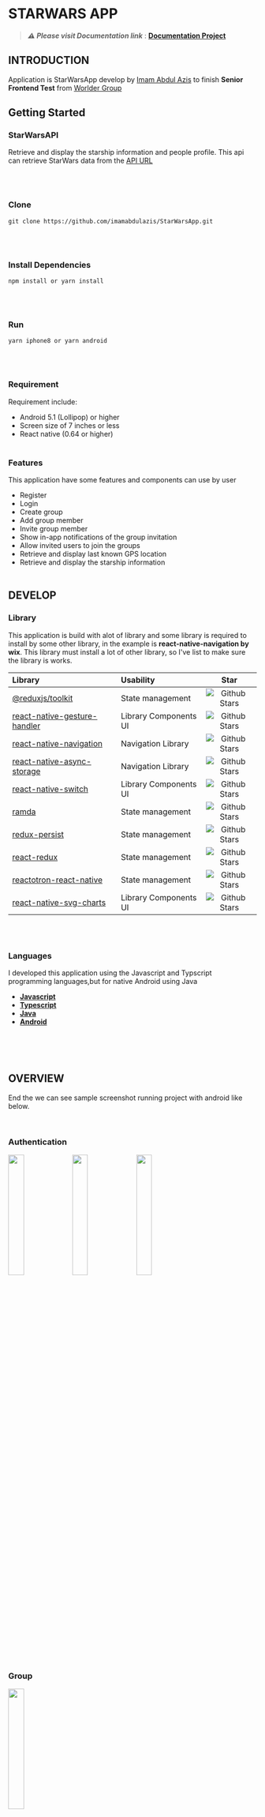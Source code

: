 <h1>STARWARS APP</h1>

> **_⚠️ Please visit Documentation link_** : **[Documentation Project](https://imamabdulazis.github.io/StarWarsAppDocs/#/)**

## **INTRODUCTION**

Application is StarWarsApp develop by [Imam Abdul Azis](https://github.com/imamabdulazis) to finish **Senior Frontend Test** from [Worlder Group](https://worldergroup.com)

## **Getting Started**

### **StarWarsAPI**

Retrieve and display the starship information and people profile. This api can retrieve StarWars data from the [API URL](https://swapi.dev)

</br>
</br>

### **Clone**

```shell
git clone https://github.com/imamabdulazis/StarWarsApp.git
```

</br>
</br>

### **Install Dependencies**

```shell
npm install or yarn install
```

</br>
</br>

### **Run**

```shell
yarn iphone8 or yarn android
```

</br>
</br>

### **Requirement**

Requirement include:

- Android 5.1 (Lollipop) or higher
- Screen size of 7 inches or less
- React native (0.64 or higher)
  </br>
  </br>

### **Features**

This application have some features and components can use by user

- Register
- Login
- Create group
- Add group member
- Invite group member
- Show in-app notifications of the group invitation
- Allow invited users to join the groups
- Retrieve and display last known GPS location
- Retrieve and display the starship information
  </br>
  </br>

## **DEVELOP**

### **Library**

This application is build with alot of library and some library is required to install by
some other library, in the example is **react-native-navigation by wix**. This library must install a lot of other library,
so I've list to make sure the library is works.

| Library                                                                                                      | Usability                         |                                                                             Star                                                                              |
| :----------------------------------------------------------------------------------------------------------- | :-------------------------------- | :-----------------------------------------------------------------------------------------------------------------------------------------------------------: |
| [@reduxjs/toolkit](https://github.com/reduxjs/redux-toolkit)             |  State management             |       ![Github Stars](https://img.shields.io/github/stars/reduxjs/redux-toolkit?style=flat&logo=github&colorB=blue&label=stars)     |
| [react-native-gesture-handler](https://github.com/software-mansion/react-native-gesture-handler)             |  Library Components UI             |       ![Github Stars](https://img.shields.io/github/stars/software-mansion/react-native-gesture-handler?style=flat&logo=github&colorB=blue&label=stars)     |
| [react-native-navigation](https://github.com/wix/react-native-navigation)                        |  Navigation Library              |       ![Github Stars](https://img.shields.io/github/stars/wix/react-native-navigation?style=flat&logo=github&colorB=blue&label=stars)       |
| [react-native-async-storage](https://github.com/react-native-async-storage/async-storage)                        |  Navigation Library              |       ![Github Stars](https://img.shields.io/github/stars/react-native-async-storage/async-storage?style=flat&logo=github&colorB=blue&label=stars)       |
| [react-native-switch](https://github.com/shahen94/react-native-switch)                        |  Library  Components UI                 |       ![Github Stars](https://img.shields.io/github/stars/shahen94/react-native-switch?style=flat&logo=github&colorB=blue&label=stars)       |
| [ramda](https://github.com/ramda/ramda)                        |  State management                 |       ![Github Stars](https://img.shields.io/github/stars/ramda/ramda?style=flat&logo=github&colorB=blue&label=stars)       |
| [redux-persist](https://github.com/rt2zz/redux-persist)                        |  State management                 |       ![Github Stars](https://img.shields.io/github/stars/rt2zz/redux-persist?style=flat&logo=github&colorB=blue&label=stars)       |
| [react-redux](https://github.com/reduxjs/react-redux)                        |  State management                 |       ![Github Stars](https://img.shields.io/github/stars/reduxjs/react-redux?style=flat&logo=github&colorB=blue&label=stars)       |
| [reactotron-react-native](https://github.com/infinitered/reactotron-react-native)                        |  State management                 |       ![Github Stars](https://img.shields.io/github/stars/infinitered/reactotron-react-native?style=flat&logo=github&colorB=blue&label=stars)       |
| [react-native-svg-charts](https://github.com/JesperLekland/react-native-svg-charts)                        |  Library  Components UI                 |       ![Github Stars](https://img.shields.io/github/stars/JesperLekland/react-native-svg-charts?style=flat&logo=github&colorB=blue&label=stars)       |





<br/>
<br/>

### **Languages**

I developed this application using the Javascript and Typscript programming languages,but for native Android using Java

- **[Javascript](https://www.javascript.com/)**
- **[Typescript](https://www.typescriptlang.org/)**
- **[Java](https://www.java.com/en/)**
- **[Android](https://developer.android.com/)**
  </br>
  </br>

</br>
</br>

## **OVERVIEW**

End the we can see sample screenshot running project with android like below.

</br>

<h3>Authentication</h3>

<p float="left">
<img src="https://user-images.githubusercontent.com/39134128/158174495-005a5629-5122-452a-a8f0-7378c6a09ac3.jpeg" width="25%"/>
<img src="https://user-images.githubusercontent.com/39134128/158174524-30063883-0711-4473-92cc-b65458715687.jpeg" width="25%"/>
<img src="https://user-images.githubusercontent.com/39134128/158174505-65d25fb4-f780-4f79-9555-bfefc256a99d.jpeg" width="25%"/>
</p>

</br>
</br>

<h3>Group</h3>

<p float="left">
<img src="https://user-images.githubusercontent.com/39134128/158174520-671aec95-7341-4b4e-9cb7-b0a0a3684502.jpeg" width="25%"/>

</p>
</br>
</br>

<h3>Profile</h3>

<p float="left">
<img src="https://user-images.githubusercontent.com/39134128/158174509-966ac558-745a-4b11-a577-f7ae528b8bd3.jpeg" width="25%"/>
<img src="https://user-images.githubusercontent.com/39134128/158174515-8cc91e31-37c9-4b9d-b73a-4d143d29ad3f.jpeg" width="25%"/>
</p>

```fix
Happy Coding 💻  | 2022
```
